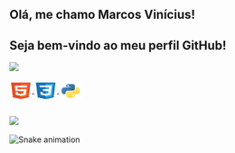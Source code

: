 ## Olá, me chamo Marcos Vinícius!
## Seja bem-vindo ao meu perfil GitHub!

<div>
  <a href="https://github.com/Marcos6365">
  <img width="90%" src="https://github-readme-stats.vercel.app/api?username=Marcos6365&show_icons=true&theme=dracula&include_all_commits=true&count_private=true"/> 
  
<div style="display: inline_block"><br>
  <img align="center" alt="Marcos-HTML" height="30" width="40" src="https://raw.githubusercontent.com/devicons/devicon/master/icons/html5/html5-original.svg">
  <img align="center" alt="Marcos-CSS" height="30" width="40" src="https://raw.githubusercontent.com/devicons/devicon/master/icons/css3/css3-original.svg">
  <img align="center" alt="Marcos-Python" height="30" width="40" src="https://raw.githubusercontent.com/devicons/devicon/master/icons/python/python-original.svg">
</div>
  
  ##
 
<div> 
  <a href="https://www.linkedin.com/in/marcos-vin%C3%ADcius-antunes-760a9a219/" target="_blank"><img src="https://img.shields.io/badge/-LinkedIn-%230077B5?style=for-the-badge&logo=linkedin&logoColor=white" target="_blank"></a> 
 
  ![Snake animation](https://github.com/Marcos6365/Marcos6365/blob/output/github-contribution-grid-snake.svg)
 
</div>
